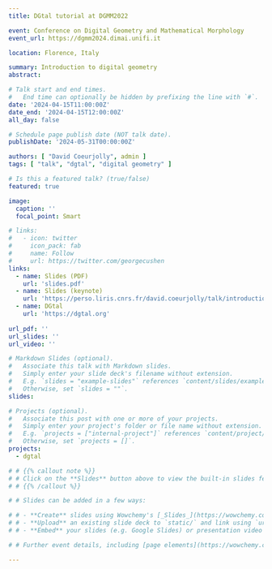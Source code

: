 ```yaml
---
title: DGtal tutorial at DGMM2022

event: Conference on Digital Geometry and Mathematical Morphology
event_url: https://dgmm2024.dimai.unifi.it

location: Florence, Italy

summary: Introduction to digital geometry
abstract:

# Talk start and end times.
#   End time can optionally be hidden by prefixing the line with `#`.
date: '2024-04-15T11:00:00Z'
date_end: '2024-04-15T12:00:00Z'
all_day: false

# Schedule page publish date (NOT talk date).
publishDate: '2024-05-31T00:00:00Z'

authors: [ "David Coeurjolly", admin ]
tags: [ "talk", "dgtal", "digital geometry" ]

# Is this a featured talk? (true/false)
featured: true

image:
  caption: ''
  focal_point: Smart

# links:
#   - icon: twitter
#     icon_pack: fab
#     name: Follow
#     url: https://twitter.com/georgecushen
links:
  - name: Slides (PDF)
    url: 'slides.pdf'
  - name: Slides (keynote)
    url: 'https://perso.liris.cnrs.fr/david.coeurjolly/talk/introduction-to-digital-geometry/DGMM2024-graduteschool-export.key'
  - name: DGtal
    url: 'https://dgtal.org'
    
url_pdf: ''
url_slides: ''
url_video: ''

# Markdown Slides (optional).
#   Associate this talk with Markdown slides.
#   Simply enter your slide deck's filename without extension.
#   E.g. `slides = "example-slides"` references `content/slides/example-slides.md`.
#   Otherwise, set `slides = ""`.
slides: 

# Projects (optional).
#   Associate this post with one or more of your projects.
#   Simply enter your project's folder or file name without extension.
#   E.g. `projects = ["internal-project"]` references `content/project/deep-learning/index.md`.
#   Otherwise, set `projects = []`.
projects:
  - dgtal

# # {{% callout note %}}
# # Click on the **Slides** button above to view the built-in slides feature.
# # {{% /callout %}}

# # Slides can be added in a few ways:

# # - **Create** slides using Wowchemy's [_Slides_](https://wowchemy.com/docs/managing-content/#create-slides) feature and link using `slides` parameter in the front matter of the talk file
# # - **Upload** an existing slide deck to `static/` and link using `url_slides` parameter in the front matter of the talk file
# # - **Embed** your slides (e.g. Google Slides) or presentation video on this page using [shortcodes](https://wowchemy.com/docs/writing-markdown-latex/).

# # Further event details, including [page elements](https://wowchemy.com/docs/writing-markdown-latex/) such as image galleries, can be added to the body of this page.

---
```



